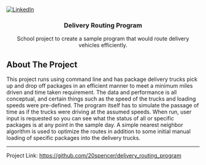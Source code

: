 <a name="readme-top"></a>
[![LinkedIn][linkedin-shield]][linkedin-url]


<h3 align="center">Delivery Routing Program</h3>

  <p align="center">
    School project to create a sample program that would route delivery vehicles efficiently.
    <br />



<!-- ABOUT THE PROJECT -->
## About The Project
This project runs using command line and has package delivery trucks pick up and drop off packages in an efficient manner to meet a minimum miles driven and time taken requirement. The data and performance is all conceptual, and certain things such as the speed of the trucks and loading speeds were pre-defined. The program itself has to simulate the passage of time as if the trucks were driving at the assumed speeds. When run, user input is requested so you can see what the status of all or specific packages is at any point in the sample day. A simple nearest neighbor algorithm is used to optimize the routes in addition to some initial manual loading of specific packages into the delivery trucks.


<hr/>

Project Link: https://github.com/20spencer/delivery_routing_program




<!-- MARKDOWN LINKS & IMAGES -->
<!-- https://www.markdownguide.org/basic-syntax/#reference-style-links -->
[linkedin-shield]: https://img.shields.io/badge/-LinkedIn-black.svg?style=for-the-badge&logo=linkedin&colorB=555
[linkedin-url]: https://linkedin.com/in/spencer-bean-3347b2257

